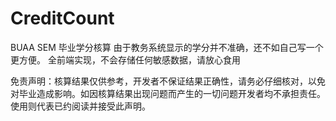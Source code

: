 # CreditCount
BUAA SEM 毕业学分核算 由于教务系统显示的学分并不准确，还不如自己写一个更方便。 全前端实现，不会存储任何敏感数据，请放心食用

免责声明：核算结果仅供参考，开发者不保证结果正确性，请务必仔细核对，以免对毕业造成影响。如因核算结果出现问题而产生的一切问题开发者均不承担责任。使用则代表已约阅读并接受此声明。

